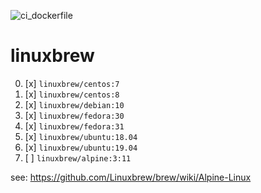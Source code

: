 ![ci_dockerfile](https://github.com/fast-ide/linuxbrew/workflows/ci_dockerfile/badge.svg)

# linuxbrew

0. [x] `linuxbrew/centos:7`
1. [x] `linuxbrew/centos:8`
2. [x] `linuxbrew/debian:10`
3. [x] `linuxbrew/fedora:30`
4. [x] `linuxbrew/fedora:31`
5. [x] `linuxbrew/ubuntu:18.04`
6. [x] `linuxbrew/ubuntu:19.04`
7. [ ] `linuxbrew/alpine:3:11` 

see: https://github.com/Linuxbrew/brew/wiki/Alpine-Linux
